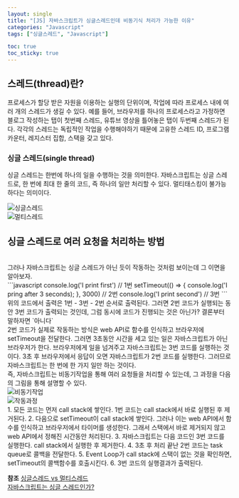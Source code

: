 ```yaml
---
layout: single
title: "[JS] 자바스크립트가 싱글스레드인데 비동기식 처리가 가능한 이유"
categories: "Javascript"
tags: ["싱글스레드", "Javascript"]

toc: true
toc_sticky: true
---
```


## 스레드(thread)란?
프로세스가 할당 받은 자원을 이용하는 실행의 단위이며, 작업에 따라 프로세스 내에 여러 개의 스레드가 생길 수 있다. 
예를 들어, 브라우저를 하나의 프로세스라고 가정하면 블로그 작성하는 탭이 첫번째 스레드, 유튜브 영상을 틀어놓은 탭이 두번째 스레드가 된다. 
각각의 스레드는 독립적인 작업을 수행해야하기 때문에 고유한 스레드 ID, 프로그램 카운터, 레지스터 집합, 스택을 갖고 있다.

### 싱글 스레드(single thread)
싱글 스레드는 한번에 하나의 일을 수행하는 것을 의미한다. 자바스크립트는 싱글 스레드로, 한 번에 최대 한 줄의 코드, 즉 하나의 일만 처리할 수 있다.
멀티태스킹이 불가능하다는 의미이다. 

<img src='https://velog.velcdn.com/images%2Fgil0127%2Fpost%2Fe77bf094-c662-48ac-ad2e-530d9bd0f781%2Fsingle.gif' alt='싱글스레드'>
<br/>
<img src='https://velog.velcdn.com/images%2Fgil0127%2Fpost%2F813ea794-6eef-40b4-8042-09a8551082fd%2Fmulti.gif' alt='멀티스레드'>

## 싱글 스레드로 여러 요청을 처리하는 방법
<br/>
그러나 자바스크립트는 싱글 스레드가 아닌 듯이 작동하는 것처럼 보이는데 그 이면을 알아보자.
<br/>
```javascript
console.log('I print first') // 1번
setTimeout(() => {
  console.log('I pring after 3 seconds);
}, 3000) // 2번
console.log('I print second') // 3번
```
<br/>
위의 코드에서 출력은 1번 - 3번 - 2번 순서로 출력된다. 
그러면 2번 코드가 실행되는 동안 3번 코드가 출력되는 것인데, 그럼 동시에 코드가 진행되는 것은 아닌가?
결론부터 말하자면 `아니다`

<br/>
2번 코드가 실제로 작동하는 방식은 web API로 함수를 인식하고 브라우저에 setTimeout을 전달한다. 
그러면 3초동안 시간을 세고 있는 일은 자바스크립트가 아닌 브라우저가 한다.
브라우저에게 일을 넘겨주고 자바스크립트는 3번 코드를 실행하는 것이다.
3초 후 브라우저에서 응답이 오면 자바스크립트가 2번 코드를 실행한다. 그러므로 자바스크립트는 한 번에 한 가지 일만 하는 것이다. 

<br/>
즉, 자바스크립트는 비동기작업을 통해 여러 요청들을 처리할 수 있는데, 그 과정을 다음의 그림을 통해 설명할 수 있다.
<br/>
<img src='https://velog.velcdn.com/images/devmag/post/13d45ece-3979-47af-9761-d182d04f6a0c/image.png' alt='비동기작업'>
<br/>
<img src='https://github.com/user-attachments/assets/395b1f5e-b440-47de-909a-d54f63583c0a' alt='작동과정'>
<br/>
1. 모든 코드는 먼저 call stack에 쌓인다. 1번 코드는 call stack에서 바로 실행된 후 제거된다.
2. 다음으로 setTimeout이 call stack에 쌓인다. 그러나 이는 web API에서 함수를 인식하고 브라우저에서 타이머를 생성한다. 그래서 스택에서 바로 제거되지 않고 web API에서 정해진 시간동안 처리된다.
3. 자바스크립트는 다음 코드인 3번 코드를 실행한다. call stack에서 실행한 후 제거한다.
4. 3초 후 처리 끝난 2번 코드는 task queue로 콜백을 전달한다.
5. Event Loop가 call stack에 스택이 없는 것을 확인하면, setTimeout의 콜백함수를 호출시킨다.
6. 3번 코드의 실행결과가 출력된다.
<br/>

**참조**
[싱글스레드 vs 멀티스레드](https://velog.io/@gil0127/%EC%8B%B1%EA%B8%80%EC%8A%A4%EB%A0%88%EB%93%9CSingle-thread-vs-%EB%A9%80%ED%8B%B0%EC%8A%A4%EB%A0%88%EB%93%9C-Multi-thread-t5gv4udj)    
[자바스크립트는 싱글 스레드인가?](https://velog.io/@devmag/Javascript-%EC%9E%90%EB%B0%94%EC%8A%A4%ED%81%AC%EB%A6%BD%ED%8A%B8%EB%8A%94-%EC%8B%B1%EA%B8%80-%EC%8A%A4%EB%A0%88%EB%93%9C%EC%9D%B8%EA%B0%80)
